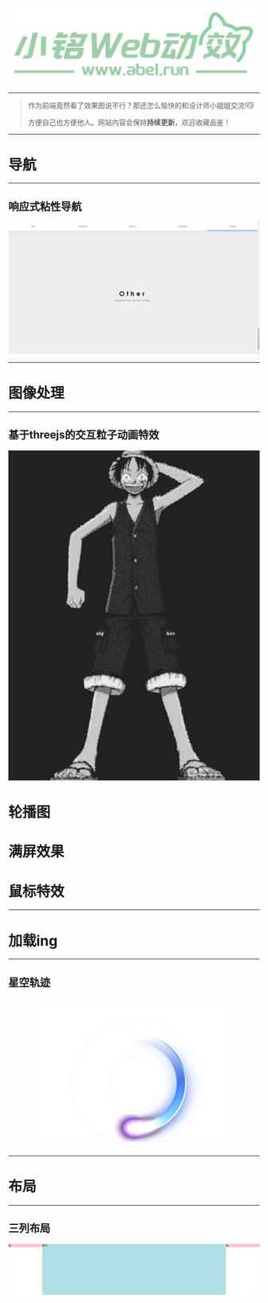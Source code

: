<p align="center">
    <a href="https://www.abel.run/" target="_blank">
        <img src="./public/logo_2.png" width=""/>
    </a>
</p>

------

> 作为前端竟然看了效果图说不行？那还怎么愉快的和设计师小姐姐交流!😼
>
> 方便自己也方便他人。网站内容会保持**持续更新**，欢迎收藏品鉴！

------
# **导航**
------
## 响应式粘性导航
<p align="center">
    <a href="/#/动效库/导航/响应式粘性滑块导航/README.md" target="_blank">
        <img src="./动效库/导航/响应式粘性滑块导航/img/示意图.png" hight="300"/>
    </a>
</p>

------
# **图像处理**
------
## 基于threejs的交互粒子动画特效
<p align="center">
    <a href="/#/动效库/图像处理/基于threejs的交互粒子动画特效/README.md" target="_blank">
        <img src="./动效库/图像处理/基于threejs的交互粒子动画特效/img/示意图.jpg" hight="300"/>
    </a>
</p>

# **轮播图**

# **满屏效果**

# **鼠标特效**

------
# **加载ing**
------

## 星空轨迹
<p align="center">
    <a href="/#/动效库/加载ing/星空轨迹/星空轨迹.md" target="_blank">
        <img src="./动效库/加载ing/星空轨迹/img/示意图.png" hight="300"/>
    </a>
</p>

------
# **布局**
------

## 三列布局
<p align="center">
    <a href="/#/动效库/布局/三列布局/三列布局.md" target="_blank">
        <img src="./动效库/布局/三列布局/img/示意图.jpg" hight="300"/>
    </a>
</p>

